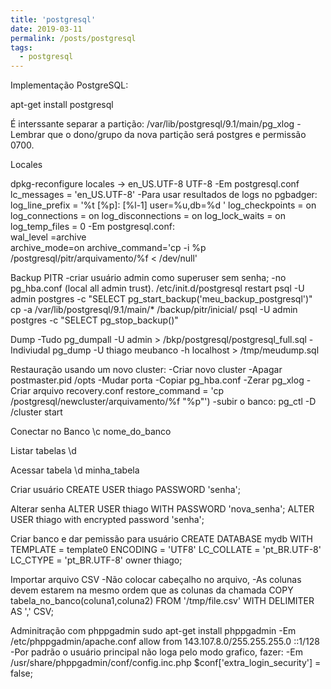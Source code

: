 ```yaml
---
title: 'postgresql'
date: 2019-03-11
permalink: /posts/postgresql
tags:
  - postgresql
---
```



Implementação PostgreSQL:

  apt-get install postgresql
 
É interssante separar a partição:
  /var/lib/postgresql/9.1/main/pg_xlog 
  -Lembrar que o dono/grupo da nova partição será postgres e permissão 0700.  

Locales

  dpkg-reconfigure locales -> en_US.UTF-8 UTF-8
  -Em postgresql.conf 
    lc_messages = 'en_US.UTF-8'
  -Para usar resultados de logs no pgbadger: 
    log_line_prefix = '%t [%p]: [%l-1] user=%u,db=%d '
    log_checkpoints = on
    log_connections = on
    log_disconnections = on
    log_lock_waits = on
    log_temp_files = 0
   -Em postgresql.conf:  
      wal_level =archive   
      archive_mode=on 
      archive_command='cp -i %p /postgresql/pitr/arquivamento/%f < /dev/null'

Backup PITR
  -criar usuário admin como superuser sem senha; 
  -no pg_hba.conf (local all admin trust). 
  /etc/init.d/postgresql restart
  psql -U admin postgres -c "SELECT pg_start_backup('meu_backup_postgresql')"
  cp -a /var/lib/postgresql/9.1/main/* /backup/pitr/inicial/
  psql -U admin postgres -c "SELECT pg_stop_backup()"

Dump
  -Tudo
    pg_dumpall -U admin > /bkp/postgresql/postgresql_full.sql
  -Indiviudal
    pg_dump -U thiago meubanco -h localhost > /tmp/meudump.sql

Restauração usando um novo cluster: 
 -Criar novo cluster
 -Apagar postmaster.pid /opts
 -Mudar porta
 -Copiar pg_hba.conf
 -Zerar pg_xlog
 -Criar arquivo recovery.conf 
   restore_command = 'cp /postgresql/newcluster/arquivamento/%f "%p"')
 -subir o banco: pg_ctl -D /cluster start
 
Conectar no Banco
  \c nome_do_banco 

Listar tabelas
 \d 

Acessar tabela
 \d minha_tabela

Criar usuário
  CREATE USER thiago PASSWORD 'senha';

Alterar senha
  ALTER USER thiago WITH PASSWORD 'nova_senha';
  ALTER USER thiago with encrypted password 'senha';

Criar banco e dar pemissão para usuário
 CREATE DATABASE mydb
   WITH TEMPLATE = template0 
   ENCODING = 'UTF8' 
   LC_COLLATE = 'pt_BR.UTF-8' 
   LC_CTYPE = 'pt_BR.UTF-8' 
   owner thiago;

Importar arquivo CSV 
 -Não colocar cabeçalho no arquivo, 
 -As colunas devem estarem na mesmo ordem que as colunas da chamada
   COPY tabela_no_banco(coluna1,coluna2) FROM '/tmp/file.csv' WITH DELIMITER AS ',' CSV;


Adminitração com phppgadmin
  sudo apt-get install phppgadmin
  -Em /etc/phppgadmin/apache.conf
      allow from 143.107.8.0/255.255.255.0 ::1/128
  -Por padrão o usuário principal não loga pelo modo grafico, fazer:
  -Em /usr/share/phppgadmin/conf/config.inc.php
    $conf['extra_login_security'] = false;



